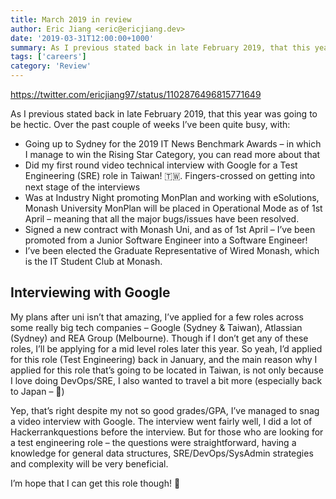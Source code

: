 ```yaml
---
title: March 2019 in review
author: Eric Jiang <eric@ericjiang.dev>
date: '2019-03-31T12:00:00+1000'
summary: As I previous stated back in late February 2019, that this year was going to be hectic Over the past couple of weeks I’ve been quite busy, with...
tags: ['careers']
category: 'Review'
---
```


https://twitter.com/ericjiang97/status/1102876496815771649

As I previous stated back in late February 2019, that this year was going to be hectic. Over the past couple of weeks I’ve been quite busy, with:

- Going up to Sydney for the 2019 IT News Benchmark Awards – in which I manage to win the Rising Star Category, you can read more about that
- Did my first round video technical interview with Google for a Test Engineering (SRE) role in Taiwan! 🇹🇼. Fingers-crossed on getting into next stage of the interviews
- Was at Industry Night promoting MonPlan and working with eSolutions, Monash University
  MonPlan will be placed in Operational Mode as of 1st April – meaning that all the major bugs/issues have been resolved.
- Signed a new contract with Monash Uni, and as of 1st April – I’ve been promoted from a Junior Software Engineer into a Software Engineer!
- I’ve been elected the Graduate Representative of Wired Monash, which is the IT Student Club at Monash.

## Interviewing with Google

My plans after uni isn’t that amazing, I’ve applied for a few roles across some really big tech companies – Google (Sydney & Taiwan), Atlassian (Sydney) and REA Group (Melbourne). Though if I don’t get any of these roles, I’ll be applying for a mid level roles later this year. So yeah, I’d applied for this role (Test Engineering) back in January, and the main reason why I applied for this role that’s going to be located in Taiwan, is not only because I love doing DevOps/SRE, I also wanted to travel a bit more (especially back to Japan – 🤣)

Yep, that’s right despite my not so good grades/GPA, I’ve managed to snag a video interview with Google. The interview went fairly well, I did a lot of Hackerrankquestions before the interview. But for those who are looking for a test engineering role – the questions were straightforward, having a knowledge for general data structures, SRE/DevOps/SysAdmin strategies and complexity will be very beneficial.

I’m hope that I can get this role though! 🤞

